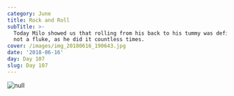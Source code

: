 ```yaml
---
category: June
title: Rock and Roll
subTitle: >-
  Today Milo showed us that rolling from his back to his tummy was definitely
  not a fluke, as he did it countless times. 
cover: /images/img_20180616_190643.jpg
date: '2018-06-16'
day: Day 107
slug: Day 107
---
```

![null](/images/img_20180616_190643.jpg)
